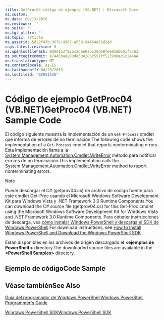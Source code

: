 ```yaml
---
title: GetProc04 código de ejemplo (VB.NET) | Microsoft Docs
ms.custom: ''
ms.date: 09/13/2016
ms.reviewer: ''
ms.suite: ''
ms.tgt_pltfrm: ''
ms.topic: article
ms.assetid: 5d22f47b-3679-4587-a559-94454415d2dd
caps.latest.revision: 5
ms.openlocfilehash: 0d0d1a3f82bc2cee025139d69fee02eb601fa563
ms.sourcegitcommit: e7445ba8203da304286c591ff513900ad1c244a4
ms.translationtype: MT
ms.contentlocale: es-ES
ms.lasthandoff: 04/23/2019
ms.locfileid: "62081536"
---
```

# <a name="getproc04-vbnet-sample-code"></a><span data-ttu-id="ecea8-102">Código de ejemplo GetProc04 (VB.NET)</span><span class="sxs-lookup"><span data-stu-id="ecea8-102">GetProc04 (VB.NET) Sample Code</span></span>

<span data-ttu-id="ecea8-103">El código siguiente muestra la implementación de un `Get-Process` cmdlet que informa de errores de no terminación.</span><span class="sxs-lookup"><span data-stu-id="ecea8-103">The following code shows the implementation of a `Get-Process` cmdlet that reports nonterminating errors.</span></span> <span data-ttu-id="ecea8-104">Esta implementación llama a la [System.Management.Automation.Cmdlet.WriteError](/dotnet/api/System.Management.Automation.Cmdlet.WriteError) método para notificar errores de no terminación.</span><span class="sxs-lookup"><span data-stu-id="ecea8-104">This implementation calls the [System.Management.Automation.Cmdlet.WriteError](/dotnet/api/System.Management.Automation.Cmdlet.WriteError) method to report nonterminating errors.</span></span>

> [!NOTE]
> <span data-ttu-id="ecea8-105">Puede descargar el C# (getprov04.cs) de archivo de código fuente para este cmdlet Get-Proc usando el Microsoft Windows Software Development Kit para Windows Vista y .NET Framework 3.0 Runtime Components.</span><span class="sxs-lookup"><span data-stu-id="ecea8-105">You can download the C# source file (getprov04.cs) for this Get-Proc cmdlet using the Microsoft Windows Software Development Kit for Windows Vista and .NET Framework 3.0 Runtime Components.</span></span> <span data-ttu-id="ecea8-106">Para obtener instrucciones de descarga, vea [cómo instalar Windows PowerShell y descarga el SDK de Windows PowerShell](/powershell/developer/installing-the-windows-powershell-sdk).</span><span class="sxs-lookup"><span data-stu-id="ecea8-106">For download instructions, see [How to Install Windows PowerShell and Download the Windows PowerShell SDK](/powershell/developer/installing-the-windows-powershell-sdk).</span></span>
>
> <span data-ttu-id="ecea8-107">Están disponibles en los archivos de origen descargado el  **\<ejemplos de PowerShell >** directory.</span><span class="sxs-lookup"><span data-stu-id="ecea8-107">The downloaded source files are available in the **\<PowerShell Samples>** directory.</span></span>

## <a name="code-sample"></a><span data-ttu-id="ecea8-108">Ejemplo de código</span><span class="sxs-lookup"><span data-stu-id="ecea8-108">Code Sample</span></span>

<!-- TODO!!!: review snippet reference  [!CODE [Msh_samplesgetproc04#GetProc04vball](Msh_samplesgetproc04#GetProc04vball)]  -->

## <a name="see-also"></a><span data-ttu-id="ecea8-109">Véase también</span><span class="sxs-lookup"><span data-stu-id="ecea8-109">See Also</span></span>

[<span data-ttu-id="ecea8-110">Guía del programador de Windows PowerShell</span><span class="sxs-lookup"><span data-stu-id="ecea8-110">Windows PowerShell Programmer's Guide</span></span>](./windows-powershell-programmer-s-guide.md)

[<span data-ttu-id="ecea8-111">Windows PowerShell SDK</span><span class="sxs-lookup"><span data-stu-id="ecea8-111">Windows PowerShell SDK</span></span>](../windows-powershell-reference.md)